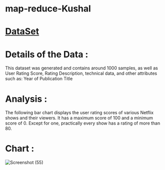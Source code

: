 # map-reduce-Kushal
# [DataSet](https://www.kaggle.com/yamqwe/netflix-showse)

# Details of the Data :
This dataset was generated and contains around 1000 samples, as well as User Rating Score, Rating Description, technical data, and other attributes such as:
Year of Publication Title

# Analysis : 
The following bar chart displays the user rating scores of various Netflix shows and their viewers. It has a maximum score of 100 and a minimum score of 0. Except for one, practically every show has a rating of more than 80.

# Chart : 
![Screenshot (55)](https://user-images.githubusercontent.com/35985697/152696037-faf68c69-bdc6-4861-b19e-6a5c7aa77132.png)

